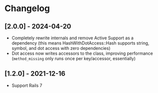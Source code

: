 # Changelog

## [2.0.0] - 2024-04-20

- Completely rewrite internals and remove Active Support as a dependency
  (this means HashWithDotAccess::Hash supports string, symbol, and dot access with zero dependencies)
- Dot access now writes accessors to the class, improving performance (`method_missing` only runs once per key/accessor, essentially)

## [1.2.0] - 2021-12-16

- Support Rails 7

